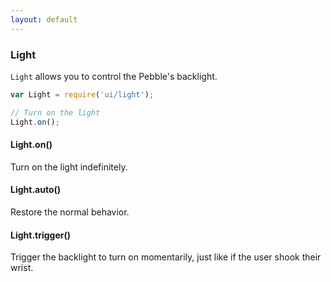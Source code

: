 ```yaml
---
layout: default
---
```

### Light
[Light]: #light

`Light` allows you to control the Pebble's backlight.
````js
var Light = require('ui/light');

// Turn on the light
Light.on();
````

#### Light.on()
Turn on the light indefinitely.

#### Light.auto()
Restore the normal behavior.

#### Light.trigger()
Trigger the backlight to turn on momentarily, just like if the user shook their wrist.